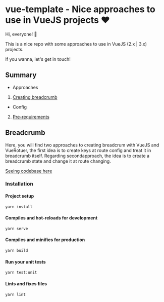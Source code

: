 # vue-template - Nice approaches to use in VueJS projects ❤️

Hi, everyone! 👋

This is a nice repo with some approaches to use in VueJS (2.x | 3.x) projects.

If you wanna, let's get in touch! 

## Summary

- Approaches

1. [Creating breadcrumb](#Breadcrumb) 

- Config

2. [Pre-requirements](#Installation)

## Breadcrumb

Here, you will find two approaches to creating breadcrum with VueJS and VueRotuer, the first idea is to create keys at route config and treat it in breadcrumb itself. Regarding secondapproach, the idea is to create a breadcrumb state and change it at route changing.

[Seeing codebase here](https://github.com/open-ish/vue2-template/tree/feat/add-breadcrumb) 

### Installation

#### Project setup
```
yarn install
```

#### Compiles and hot-reloads for development
```
yarn serve
```

#### Compiles and minifies for production
```
yarn build
```

#### Run your unit tests
```
yarn test:unit
```

#### Lints and fixes files
```
yarn lint
```
